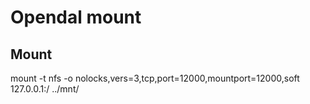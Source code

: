 # Opendal mount

## Mount

  mount -t nfs -o nolocks,vers=3,tcp,port=12000,mountport=12000,soft 127.0.0.1:/ ../mnt/